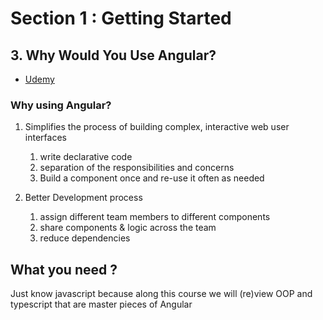 # Section 1 : Getting Started

## 3. Why Would You Use Angular?

- [Udemy](https://www.udemy.com/course/the-complete-guide-to-angular-2/learn/lecture/7241460#overview)

### Why using Angular?

1. Simplifies the process of building complex, interactive web user interfaces

   1. write declarative code
   2. separation of the responsibilities and concerns
   3. Build a component once and re-use it often as needed

2. Better Development process
   1. assign different team members to different components
   2. share components & logic across the team
   3. reduce dependencies

## What you need ?

Just know javascript because along this course we will (re)view OOP and typescript that are master pieces of Angular
